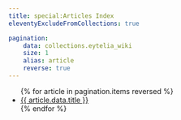 ```yaml
---
title: special:Articles Index
eleventyExcludeFromCollections: true

pagination:
    data: collections.eytelia_wiki
    size: 1
    alias: article
    reverse: true
---
```


<!-- { for post in collections.posts reversed } -->

<ul>
{% for article in pagination.items reversed %}
<li>
    <a class="card" href="{{article.url}}">{{ article.data.title }}</a>
</li>
{% endfor %}
</ul>